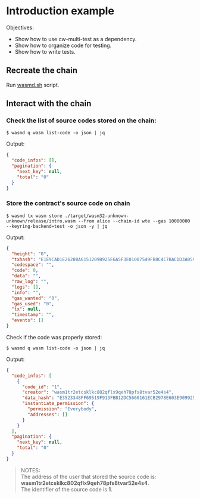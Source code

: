 # Introduction example

Objectives:

- Show how to use cw-multi-test as a dependency.
- Show how to organize code for testing.
- Show how to write tests.

## Recreate the chain

Run [wasmd.sh](../wasmd.sh) script.

## Interact with the chain

### Check the list of source codes stored on the chain:

```shell
$ wasmd q wasm list-code -o json | jq
```

Output:

```json
{
  "code_infos": [],
  "pagination": {
    "next_key": null,
    "total": "0"
  }
}
```

### Store the contract's source code on chain

```shell
$ wasmd tx wasm store ./target/wasm32-unknown-unknown/release/intro.wasm --from alice --chain-id wte --gas 10000000 --keyring-backend=test -o json -y | jq
```

Output: 

```json
{
  "height": "0",
  "txhash": "E1E9CAD1E26208A6151209B925E6A5F3E01007549FB8C4C7BACDD3A059FF5889",
  "codespace": "",
  "code": 0,
  "data": "",
  "raw_log": "",
  "logs": [],
  "info": "",
  "gas_wanted": "0",
  "gas_used": "0",
  "tx": null,
  "timestamp": "",
  "events": []
}
```

Check if the code was properly stored:

```shell
$ wasmd q wasm list-code -o json | jq
```

Output:

```json
{
  "code_infos": [
    {
      "code_id": "1",
      "creator": "wasm1tr2etcsklkc802qflx9qeh78pfs8tvar52e4s4",
      "data_hash": "E3523348FF69519F913FBB12DC5660161ECB2978E603E909925DD87ABCC6A229",
      "instantiate_permission": {
        "permission": "Everybody",
        "addresses": []
      }
    }
  ],
  "pagination": {
    "next_key": null,
    "total": "0"
  }
}
```

> NOTES:<br/>
> The address of the user that stored the source code is: **wasm1tr2etcsklkc802qflx9qeh78pfs8tvar52e4s4**.<br/>
> The identifier of the source code is **1**.  
